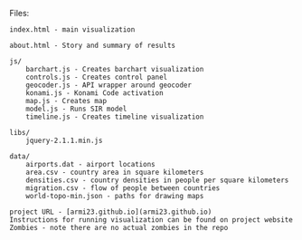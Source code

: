 Files:

	index.html - main visualization

	about.html - Story and summary of results

	js/
		barchart.js - Creates barchart visualization
		controls.js - Creates control panel
		geocoder.js - API wrapper around geocoder
		konami.js - Konami Code activation
		map.js - Creates map
		model.js - Runs SIR model
		timeline.js - Creates timeline visualization

 	libs/
 		jquery-2.1.1.min.js

 	data/
 		airports.dat - airport locations
 		area.csv - country area in square kilometers
 		densities.csv - country densities in people per square kilometers
 		migration.csv - flow of people between countries
 		world-topo-min.json - paths for drawing maps

	project URL - [armi23.github.io](armi23.github.io)
	Instructions for running visualization can be found on project website
	Zombies - note there are no actual zombies in the repo